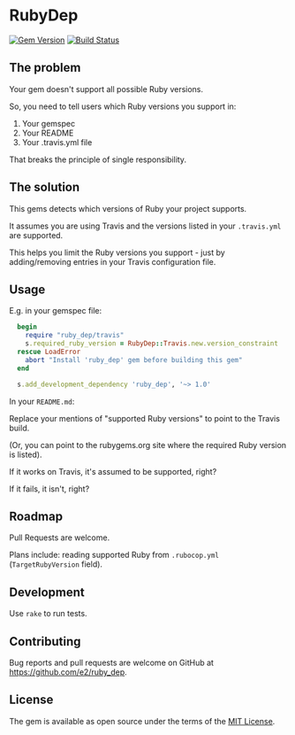 # RubyDep

[![Gem Version](https://img.shields.io/gem/v/no_deps.svg?style=flat)](https://rubygems.org/gems/no_deps) [![Build Status](https://travis-ci.org/e2/no_deps.svg)](https://travis-ci.org/e2/no_deps)

## The problem

Your gem doesn't support all possible Ruby versions.

So, you need to tell users which Ruby versions you support in:

1. Your gemspec
2. Your README
3. Your .travis.yml file

That breaks the principle of single responsibility.


## The solution

This gems detects which versions of Ruby your project supports.

It assumes you are using Travis and the versions listed in your `.travis.yml` are supported.

This helps you limit the Ruby versions you support - just by adding/removing entries in your Travis configuration file.



## Usage

E.g. in your gemspec file:

```ruby
  begin
    require "ruby_dep/travis"
    s.required_ruby_version = RubyDep::Travis.new.version_constraint
  rescue LoadError
    abort "Install 'ruby_dep' gem before building this gem"
  end

  s.add_development_dependency 'ruby_dep', '~> 1.0'
```

In your `README.md`:

Replace your mentions of "supported Ruby versions" to point to the Travis build.

(Or, you can point to the rubygems.org site where the required Ruby version is listed).

If it works on Travis, it's assumed to be supported, right? 

If it fails, it isn't, right?

## Roadmap

Pull Requests are welcome.

Plans include: reading supported Ruby from `.rubocop.yml` (`TargetRubyVersion` field).


## Development

Use `rake` to run tests.

## Contributing

Bug reports and pull requests are welcome on GitHub at https://github.com/e2/ruby_dep.

## License

The gem is available as open source under the terms of the [MIT License](http://opensource.org/licenses/MIT).
